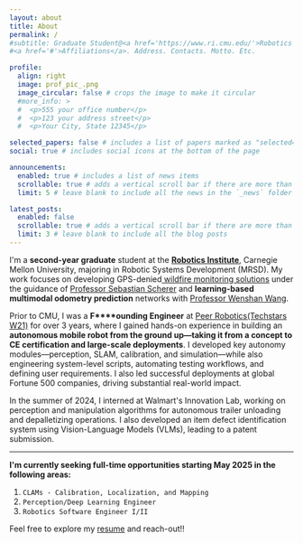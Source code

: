 ```yaml
---
layout: about
title: About
permalink: /
#subtitle: Graduate Student@<a href='https://www.ri.cmu.edu/'>Robotics Institute</a>, Carnegie #Mellon University
#<a href='#'>Affiliations</a>. Address. Contacts. Motto. Etc.

profile:
  align: right
  image: prof_pic_.png
  image_circular: false # crops the image to make it circular
  #more_info: >
  #  <p>555 your office number</p>
  #  <p>123 your address street</p>
  #  <p>Your City, State 12345</p>

selected_papers: false # includes a list of papers marked as "selected={true}"
social: true # includes social icons at the bottom of the page

announcements:
  enabled: true # includes a list of news items
  scrollable: true # adds a vertical scroll bar if there are more than 3 news items
  limit: 5 # leave blank to include all the news in the `_news` folder

latest_posts:
  enabled: false
  scrollable: true # adds a vertical scroll bar if there are more than 3 new posts items
  limit: 3 # leave blank to include all the blog posts
---
```

I'm a **second-year graduate** student at the [**Robotics Institute**](https://www.ri.cmu.edu/), Carnegie Mellon University, majoring in Robotic Systems Development (MRSD). My work focuses on developing GPS-denied[ wildfire monitoring solutions](https://theairlab.org/wildfire/) under the guidance of [Professor Sebastian Scherer](https://theairlab.org/team/sebastian/) and **learning-based multimodal odometry prediction** networks with [Professor Wenshan Wang](https://theairlab.org/team/wenshan/).

Prior to CMU, I was a **F****ounding Engineer** at [Peer Robotics](https://www.peerrobotics.ai/)[(Techstars W21)](https://www.techstars.com/newsroom/introducing-stanley-techstars-class-of-2021) for over 3 years, where I gained hands-on experience in building an **autonomous mobile robot from the ground up—taking it from a concept to CE certification and large-scale deployments**. I developed key autonomy modules—perception, SLAM, calibration, and simulation—while also engineering system-level scripts, automating testing workflows, and defining user requirements. I also led successful deployments at global Fortune 500 companies, driving substantial real-world impact.

In the summer of 2024, I interned at Walmart's Innovation Lab, working on perception and manipulation algorithms for autonomous trailer unloading and depalletizing operations. I also developed an item defect identification system using Vision-Language Models (VLMs), leading to a patent submission.

---

**I'm currently seeking full-time opportunities starting May 2025 in the following areas:**

1. `CLAMs - Calibration, Localization, and Mapping`
2. `Perception/Deep Learning Engineer`
3. `Robotics Software Engineer I/II`

Feel free to explore my [resume](https://drive.google.com/file/d/1McwfOMXdBzdIBa6i4YwH3QGZn1y3yKkI/view?usp=drive_link) and reach-out!!
